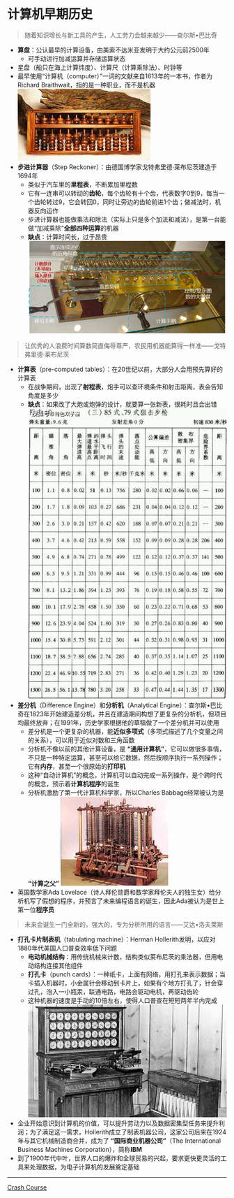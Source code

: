 # 计算机早期历史
>随着知识增长与新工具的产生，人工劳力会越来越少——查尔斯•巴比奇
* **算盘**：公认最早的计算设备，由美索不达米亚发明于大约公元前2500年
  * 可手动进行加减运算并存储运算状态
* 星盘（船只在海上计算纬度）、计算尺（计算乘除法）、时钟等
* 最早使用“计算机（computer）”一词的文献来自1613年的一本书，作者为Richard Braithwait，指的是一种职业，而不是机器
![](../images/算盘.png)
* **步进计算器**（Step Reckoner）：由德国博学家戈特弗里德·莱布尼茨建造于1694年
  * 类似于汽车里的**里程表**，不断累加里程数
  * 它有一连串可以转动的**齿轮**，每个齿轮有十个齿，代表数字0到9，每当一个齿轮转过9，它会转回0，同时让旁边的齿轮前进1个齿；做减法时，机器反向运作
  * 步进计算器也能做乘法和除法（实际上只是多个加法和减法），是第一台能做“加减乘除”**全部四种运算**的机器
  * **缺点**：计算时间长，过于昂贵
![](../images/步进计数器.png)
>让优秀的人浪费时间算数简直侮辱尊严，农民用机器能算得一样准——戈特弗里德·莱布尼茨
* **计算表**（pre-computed tables）：在20世纪以前，大部分人会用预先算好的计算表
  * 在战争期间，出现了**射程表**，炮手可以查环境条件和射击距离，表会告知角度是多少
  * **缺点**：如果改了大炮或炮弹的设计，就要算一张新表，很耗时且会出错
![](../images/射程表.jpeg)
* **差分机**（Difference Engine）和**分析机**（Analytical Engine）：查尔斯•巴比奇在1823年开始建造差分机，并且在建造期间构想了更复杂的分析机，但项目均最终放弃；在1991年，历史学家根据他的草稿做了一个差分机并可以使用
  * 差分机是一个更复杂的机器，能**近似多项式**（多项式描述了几个变量之间的关系），可以用于近似对数和三角函数
  * 分析机不像以前的其他计算设备，是 **“通用计算机”**，它可以做很多事情，不只是一种特定运算，甚至可以给它数据，然后按顺序执行一系列操作；它有**内存**，甚至一个很原始的**打印机**
  * 这种“自动计算机”的概念，计算机可以自动完成一系列操作，是个跨时代的概念，预示着**计算机程序**的诞生
  * 分析机激励了第一代计算机科学家，所以Charles Babbage经常被认为是 **“计算之父”**
![](../images/差分机.png)
* 英国数学家Ada Lovelace（诗人拜伦勋爵和数学家拜伦夫人的独生女）给分析机写了假想的程序，并预言了未来编程语言的诞生，因此Ada被认为是世上第一位**程序员**
>未来会诞生一门全新的，强大的，专为分析所用的语言——艾达•洛夫莱斯
* **打孔卡片制表机**（tabulating machine）：Herman Hollerith发明，以应对1880年代美国人口普查效率低下问题
  * **电动机械结构**：用传统机械来计数，结构类似莱布尼茨的乘法器，但用电动结构连接其他组件
  * **打孔卡**（punch cards）：一种纸卡，上面有网络，用打孔来表示数据；当卡插入机器时，小金属针会移动到卡片上，如果有个地方打孔了，针会穿过孔，泡入一小瓶汞，联通电路，电路会驱动电机，再驱动齿轮
  * 这种机器的速度是手动的10倍左右，使得人口普查在短短两年半内完成
![](../images/打孔卡片制表机.jpg)
* 企业开始意识到计算机的价值，可以提升劳动力以及数据密集型任务来提升利润；为了满足这一需求，Hollerith成立了制表机器公司，这家公司后来在1924年与其它机械制造商合并，成为了 **“国际商业机器公司”**（The International Business Machines Corporation），简称**IBM**
* 到了1900年代中叶，世界人口的爆炸和全球贸易的兴起，要求更快更灵活的工具来处理数据，为电子计算机的发展奠定基础
---
[Crash Course](https://www.bilibili.com/video/av21376839?from=search&seid=117744052507292533&spm_id_from=333.337.0.0)